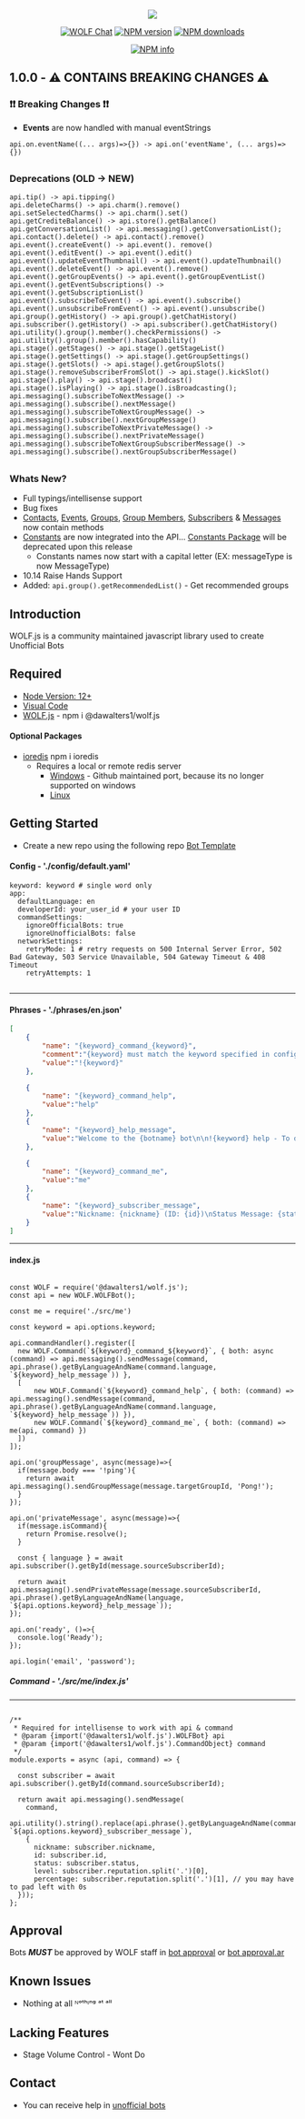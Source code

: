 <div align="center">
  <br />
  <p>
    <img src = https://i.imgur.com/Rrylen8.png/>
  <p>
    <a href="https://wolf.live/unofficial+bots"><img src="https://img.shields.io/badge/WOLF-Chat-blue" alt="WOLF Chat" /></a>
    <a href="https://www.npmjs.com/package/wolf.js"><img src="https://img.shields.io/npm/v/wolf.js.svg?maxAge=3600" alt="NPM version" /></a>
    <a href="https://www.npmjs.com/package/wolf.js"><img src="https://img.shields.io/npm/dt/wolf.js.svg?maxAge=3600" alt="NPM downloads" /></a>
  </p>
  <p>
    <a href="https://nodei.co/npm/wolf.js/"><img src="https://nodei.co/npm/wolf.js.png?downloads=true&stars=true" alt="NPM info" /></a>
  </p>
</div>


##  1.0.0 - ⚠️ CONTAINS BREAKING CHANGES ⚠️
 ###  ❗❗ Breaking Changes ❗❗
- **Events** are now handled with manual eventStrings
```JS 
api.on.eventName((... args)=>{}) -> api.on('eventName', (... args)=>{})
```

##

### Deprecations (**OLD** -> **NEW**)
 ```JS
api.tip() -> api.tipping()
api.deleteCharms() -> api.charm().remove()
api.setSelectedCharms() -> api.charm().set()
api.getCrediteBalance() -> api.store().getBalance()
api.getConversationList() -> api.messaging().getConversationList();
api.contact().delete() -> api.contact().remove()
api.event().createEvent() -> api.event(). remove()
api.event().editEvent() -> api.event().edit()
api.event().updateEventThumbnail() -> api.event().updateThumbnail()
api.event().deleteEvent() -> api.event().remove()
api.event().getGroupEvents() -> api.event().getGroupEventList()
api.event().getEventSubscriptions() -> api.event().getSubscriptionList()
api.event().subscribeToEvent() -> api.event().subscribe()
api.event().unsubscribeFromEvent() -> api.event().unsubscribe()
api.group().getHistory() -> api.group().getChatHistory()
api.subscriber().getHistory() -> api.subscriber().getChatHistory()
api.utility().group().member().checkPermissions() -> api.utility().group().member().hasCapability()
api.stage().getStages() -> api.stage().getStageList()
api.stage().getSettings() -> api.stage().getGroupSettings()
api.stage().getSlots() -> api.stage().getGroupSlots()
api.stage().removeSubscriberFromSlot() -> api.stage().kickSlot()
api.stage().play() -> api.stage().broadcast()
api.stage().isPlaying() -> api.stage().isBroadcasting();
api.messaging().subscribeToNextMessage() -> api.messaging().subscribe().nextMessage()
api.messaging().subscribeToNextGroupMessage() -> api.messaging().subscribe().nextGroupMessage()
api.messaging().subscribeToNextPrivateMessage() -> api.messaging().subscribe().nextPrivateMessage()
api.messaging().subscribeToNextGroupSubscriberMessage() -> api.messaging().subscribe().nextGroupSubscriberMessage()
```
##

### Whats New?
- Full typings/intellisense support
- Bug fixes
- [Contacts](https://github.com/dawalters1/wolf.js/tree/main/src/models/ContactObject.js), [Events](https://github.com/dawalters1/wolf.js/tree/main/src/models/GroupEventObject.js), [Groups](https://github.com/dawalters1/wolf.js/tree/main/src/models/GroupObject.js), [Group Members](https://github.com/dawalters1/wolf.js/tree/main/src/models/GroupSubscriberObject.js), [Subscribers](https://github.com/dawalters1/wolf.js/tree/main/src/models/SubscriberObject.js) & [Messages](https://github.com/dawalters1/wolf.js/tree/main/src/models/MessageObject.js) now contain methods
- [Constants](https://www.npmjs.com/package/@dawalters1/constants) are now integrated into the API... [Constants Package](https://www.npmjs.com/package/@dawalters1/constants) will be deprecated upon this release
  - Constants names now start with a capital letter (EX: messageType is now MessageType) 
- 10.14 Raise Hands Support 
- Added: ```api.group().getRecommendedList()``` - Get recommended groups

## Introduction

WOLF.js is a community maintained javascript library used to create Unofficial Bots

## Required

- [Node Version: 12+](https://nodejs.org/en/download/)
- [Visual Code](https://code.visualstudio.com/download)
- [WOLF.js](https://www.npmjs.com/package/@dawalters1/wolf.js) - npm i @dawalters1/wolf.js

#### Optional Packages

- [ioredis](https://www.npmjs.com/package/ioredis) npm i ioredis
  - Requires a local or remote redis server
    - [Windows](https://github.com/tporadowski/redis/releases/tag/v5.0.10) - Github maintained port, because its no longer supported on windows
    - [Linux](https://redis.io/download)

## Getting Started 

- Create a new repo using the following repo [Bot Template](https://github.com/dawalters1/Bot-Template)

#### Config - './config/default.yaml'

```YML
keyword: keyword # single word only
app:
  defaultLanguage: en
  developerId: your_user_id # your user ID
  commandSettings:
    ignoreOfficialBots: true
    ignoreUnofficialBots: false
  networkSettings:
    retryMode: 1 # retry requests on 500 Internal Server Error, 502 Bad Gateway, 503 Service Unavailable, 504 Gateway Timeout & 408 Timeout
    retryAttempts: 1
    
```
---
#### Phrases - './phrases/en.json'
```JSON
[
    {
        "name": "{keyword}_command_{keyword}",
        "comment":"{keyword} must match the keyword specified in config yaml",
        "value":"!{keyword}"
    },

    {
        "name": "{keyword}_command_help",
        "value":"help"
    },
    {
        "name": "{keyword}_help_message",
        "value":"Welcome to the {botname} bot\n\n!{keyword} help - To display this message\n!{keyword} me - Display basic information about your profile"
    },

    {
        "name": "{keyword}_command_me",
        "value":"me"
    },
    {
        "name": "{keyword}_subscriber_message",
        "value":"Nickname: {nickname} (ID: {id})\nStatus Message: {status}\nLevel: {level} ({percentage}% completed)"
    }
]
```
---
#### index.js
```JS

const WOLF = require('@dawalters1/wolf.js');
const api = new WOLF.WOLFBot();

const me = require('./src/me')

const keyword = api.options.keyword;

api.commandHandler().register([
  new WOLF.Command(`${keyword}_command_${keyword}`, { both: async (command) => api.messaging().sendMessage(command, api.phrase().getByLanguageAndName(command.language, `${keyword}_help_message`)) },
  [
      new WOLF.Command(`${keyword}_command_help`, { both: (command) => api.messaging().sendMessage(command, api.phrase().getByLanguageAndName(command.language, `${keyword}_help_message`)) }),
      new WOLF.Command(`${keyword}_command_me`, { both: (command) => me(api, command) })
  ])
]);

api.on('groupMessage', async(message)=>{
  if(message.body === '!ping'){
    return await api.messaging().sendGroupMessage(message.targetGroupId, 'Pong!');
  }
});

api.on('privateMessage', async(message)=>{
  if(message.isCommand){
    return Promise.resolve();
  }

  const { language } = await api.subscriber().getById(message.sourceSubscriberId);

  return await api.messaging().sendPrivateMessage(message.sourceSubscriberId, api.phrase().getByLanguageAndName(language, `${api.options.keyword}_help_message`));
});

api.on('ready', ()=>{
  console.log('Ready');
});

api.login('email', 'password');

```
##### Command - './src/me/index.js'
---
```JS

/**
 * Required for intellisense to work with api & command
 * @param {import('@dawalters1/wolf.js').WOLFBot} api
 * @param {import('@dawalters1/wolf.js').CommandObject} command
 */
module.exports = async (api, command) => {

  const subscriber = await api.subscriber().getById(command.sourceSubscriberId);

  return await api.messaging().sendMessage(
    command,
    api.utility().string().replace(api.phrase().getByLanguageAndName(command.language, `${api.options.keyword}_subscriber_message`), 
    {
      nickname: subscriber.nickname,
      id: subscriber.id,
      status: subscriber.status,
      level: subscriber.reputation.split('.')[0],
      percentage: subscriber.reputation.split('.')[1], // you may have to pad left with 0s
  }));
};

```

## Approval

Bots _**MUST**_ be approved by WOLF staff in [bot approval](http://wolflive.com/bot+approval?r=80280172) or [bot approval.ar](http://wolflive.com/bot+approval.ar?r=80280172)

## Known Issues

- Nothing at all ᴺᵒᵗʰᶦⁿᵍ ᵃᵗ ᵃˡˡ

## Lacking Features

- Stage Volume Control - Wont Do

## Contact

- You can receive help in [unofficial bots](https://wolf.live/unofficial+bots)
